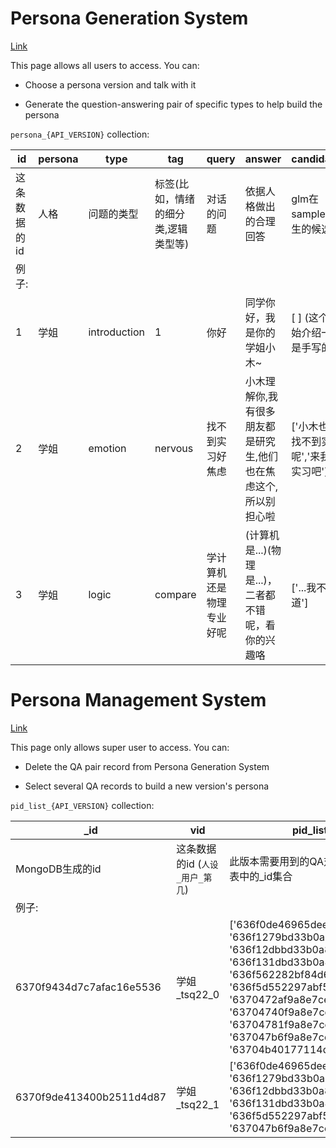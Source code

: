 # Persona Generation System
[Link](http://103.238.162.32:8501/%E4%BA%BA%E8%AE%BE%E7%94%9F%E6%88%90)

This page allows all users to access. You can:

- Choose a persona version and talk with it

- Generate the question-answering pair of specific types to help build the persona

`persona_{API_VERSION}` collection:

| id           | persona | type         | tag                                 | query                    | answer                                                       | candidates                              |
| ------------ | ------- | ------------ | ----------------------------------- | ------------------------ | ------------------------------------------------------------ | --------------------------------------- |
| 这条数据的id | 人格    | 问题的类型   | 标签(比如，情绪的细分类,逻辑类型等) | 对话的问题               | 依据人格做出的合理回答                                       | glm在sample中产生的候选                 |
| 例子:        |         |              |                                     |                          |                                                              |                                         |
| 1            | 学姐    | introduction | 1                                   | 你好                     | 同学你好，我是你的学姐小木~                                  | [ \] (这个初始介绍一般是手写的)         |
| 2            | 学姐    | emotion      | nervous                             | 找不到实习好焦虑         | 小木理解你,我有很多朋友都是研究生,他们也在焦虑这个,所以别担心啦 | ['小木也是找不到实习呢','来我这实习吧'] |
| 3            | 学姐    | logic        | compare                             | 学计算机还是物理专业好呢 | (计算机是...)(物理是...)，二者都不错呢，看你的兴趣咯         | ['...我不知道']                         |



# Persona Management System

[Link](http://103.238.162.32:8501/%E4%BA%BA%E8%AE%BE%E7%AE%A1%E7%90%86)

This page only allows super user to access. You can:

- Delete the QA pair record from Persona Generation System

- Select several QA records to build a new version's persona

`pid_list_{API_VERSION}` collection:

| _id                      | vid                             | pid_list                                                     |
| ------------------------ | ------------------------------- | ------------------------------------------------------------ |
| MongoDB生成的id          | 这条数据的id (`人设_用户_第几`) | 此版本需要用到的QA对在persona表中的_id集合                   |
| 例子:                    |                                 |                                                              |
| 6370f9434d7c7afac16e5536 | 学姐_tsq22_0                    | ['636f0de46965dee87bd0827a', '636f1279bd33b0a82ca8a97e', '636f12dbbd33b0a82ca8a986', '636f131dbd33b0a82ca8a98a', '636f562282bf84d6635a80c3', '636f5d552297abf5ceee605a', '6370472af9a8e7ce20c75663', '63704740f9a8e7ce20c75667', '63704781f9a8e7ce20c7566e', '637047b6f9a8e7ce20c75674', '63704b40177114d4ed321f8a'] |
| 6370f9de413400b2511d4d87 | 学姐_tsq22_1                    | ['636f0de46965dee87bd0827a', '636f1279bd33b0a82ca8a97e', '636f12dbbd33b0a82ca8a986', '636f131dbd33b0a82ca8a98a', '636f5d552297abf5ceee605a', '637047b6f9a8e7ce20c75674'] |
